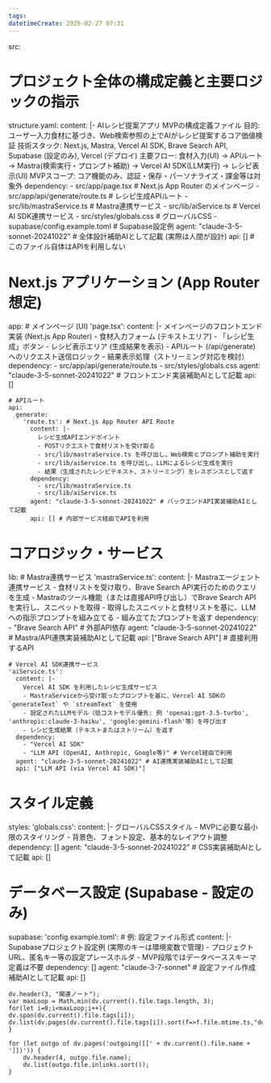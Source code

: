 ```yaml
---
tags: 
datetimeCreate: 2025-02-27 07:31
---
```

src:
  # プロジェクト全体の構成定義と主要ロジックの指示
  structure.yaml:
    content: |-
      AIレシピ提案アプリ MVPの構成定義ファイル
      目的: ユーザー入力食材に基づき、Web検索参照の上でAIがレシピ提案するコア価値検証
      技術スタック: Next.js, Mastra, Vercel AI SDK, Brave Search API, Supabase (設定のみ), Vercel (デプロイ)
      主要フロー: 食材入力(UI) -> APIルート -> Mastra(検索実行・プロンプト補助) -> Vercel AI SDK(LLM実行) -> レシピ表示(UI)
      MVPスコープ: コア機能のみ、認証・保存・パーソナライズ・課金等は対象外
    dependency:
      - src/app/page.tsx # Next.js App Router のメインページ
      - src/app/api/generate/route.ts # レシピ生成APIルート
      - src/lib/mastraService.ts # Mastra連携サービス
      - src/lib/aiService.ts # Vercel AI SDK連携サービス
      - src/styles/globals.css # グローバルCSS
      - supabase/config.example.toml # Supabase設定例
    agent: "claude-3-5-sonnet-20241022" # 全体設計補助AIとして記載 (実際は人間が設計)
    api: [] # このファイル自体はAPIを利用しない

  # Next.js アプリケーション (App Router想定)
  app:
    # メインページ (UI)
    'page.tsx':
      content: |-
        メインページのフロントエンド実装 (Next.js App Router)
        - 食材入力フォーム (テキストエリア)
        - 「レシピ生成」ボタン
        - レシピ表示エリア (生成結果を表示)
        - APIルート (/api/generate) へのリクエスト送信ロジック
        - 結果表示処理（ストリーミング対応を検討）
      dependency:
        - src/app/api/generate/route.ts
        - src/styles/globals.css
      agent: "claude-3-5-sonnet-20241022" # フロントエンド実装補助AIとして記載
      api: []

    # APIルート
    api:
      generate:
        'route.ts': # Next.js App Router API Route
          content: |-
            レシピ生成APIエンドポイント
            - POSTリクエストで食材リストを受け取る
            - src/lib/mastraService.ts を呼び出し、Web検索とプロンプト補助を実行
            - src/lib/aiService.ts を呼び出し、LLMによるレシピ生成を実行
            - 結果（生成されたレシピテキスト、ストリーミング）をレスポンスとして返す
          dependency:
            - src/lib/mastraService.ts
            - src/lib/aiService.ts
          agent: "claude-3-5-sonnet-20241022" # バックエンドAPI実装補助AIとして記載
          api: [] # 内部サービス経由でAPIを利用

  # コアロジック・サービス
  lib:
    # Mastra連携サービス
    'mastraService.ts':
      content: |-
        Mastraエージェント連携サービス
        - 食材リストを受け取り、Brave Search API実行のためのクエリを生成
        - Mastraのツール機能（または直接API呼び出し）でBrave Search APIを実行し、スニペットを取得
        - 取得したスニペットと食材リストを基に、LLMへの指示プロンプトを組み立てる
        - 組み立てたプロンプトを返す
      dependency:
        - "Brave Search API" # 外部API依存
      agent: "claude-3-5-sonnet-20241022" # Mastra/API連携実装補助AIとして記載
      api: ["Brave Search API"] # 直接利用するAPI

    # Vercel AI SDK連携サービス
    'aiService.ts':
      content: |-
        Vercel AI SDK を利用したレシピ生成サービス
        - MastraServiceから受け取ったプロンプトを基に、Vercel AI SDKの `generateText` や `streamText` を使用
        - 設定されたLLMモデル（低コストモデル優先: 例 'openai:gpt-3.5-turbo', 'anthropic:claude-3-haiku', 'google:gemini-flash'等）を呼び出す
        - レシピ生成結果（テキストまたはストリーム）を返す
      dependency:
        - "Vercel AI SDK"
        - "LLM API (OpenAI, Anthropic, Google等)" # Vercel経由で利用
      agent: "claude-3-5-sonnet-20241022" # AI連携実装補助AIとして記載
      api: ["LLM API (via Vercel AI SDK)"]

  # スタイル定義
  styles:
    'globals.css':
      content: |-
        グローバルCSSスタイル
        - MVPに必要な最小限のスタイリング
        - 背景色、フォント設定、基本的なレイアウト調整
      dependency: []
      agent: "claude-3-5-sonnet-20241022" # CSS実装補助AIとして記載
      api: []

  # データベース設定 (Supabase - 設定のみ)
  supabase:
    'config.example.toml': # 例: 設定ファイル形式
      content: |-
        Supabaseプロジェクト設定例 (実際のキーは環境変数で管理)
        - プロジェクトURL、匿名キー等の設定プレースホルダ
        - MVP段階ではデータベーススキーマ定義は不要
      dependency: []
      agent: "claude-3-7-sonnet" # 設定ファイル作成補助AIとして記載
      api: []






```dataviewjs
dv.header(3, "関連ノート");
var maxLoop = Math.min(dv.current().file.tags.length, 3);
for(let i=0;i<maxLoop;i++){
dv.span(dv.current().file.tags[i]);
dv.list(dv.pages(dv.current().file.tags[i]).sort(f=>f.file.mtime.ts,"desc").limit(15).file.link);
}

for (let outgo of dv.pages('outgoing([[' + dv.current().file.name + ']])')) {
    dv.header(4, outgo.file.name);
    dv.list(outgo.file.inlinks.sort());
}
```
